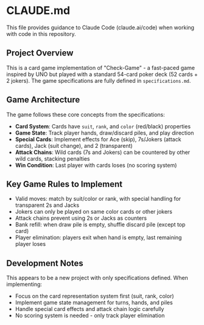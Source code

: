 # CLAUDE.md

This file provides guidance to Claude Code (claude.ai/code) when working with code in this repository.

## Project Overview

This is a card game implementation of "Check-Game" - a fast-paced game inspired by UNO but played with a standard 54-card poker deck (52 cards + 2 jokers). The game specifications are fully defined in `specifications.md`.

## Game Architecture

The game follows these core concepts from the specifications:
- **Card System**: Cards have `suit`, `rank`, and `color` (red/black) properties
- **Game State**: Track player hands, draw/discard piles, and play direction
- **Special Cards**: Implement effects for Ace (skip), 7s/Jokers (attack cards), Jack (suit change), and 2 (transparent)
- **Attack Chains**: Wild cards (7s and Jokers) can be countered by other wild cards, stacking penalties
- **Win Condition**: Last player with cards loses (no scoring system)

## Key Game Rules to Implement

- Valid moves: match by suit/color or rank, with special handling for transparent 2s and Jacks
- Jokers can only be played on same color cards or other jokers
- Attack chains prevent using 2s or Jacks as counters
- Bank refill: when draw pile is empty, shuffle discard pile (except top card)
- Player elimination: players exit when hand is empty, last remaining player loses

## Development Notes

This appears to be a new project with only specifications defined. When implementing:
- Focus on the card representation system first (suit, rank, color)
- Implement game state management for turns, hands, and piles  
- Handle special card effects and attack chain logic carefully
- No scoring system is needed - only track player elimination